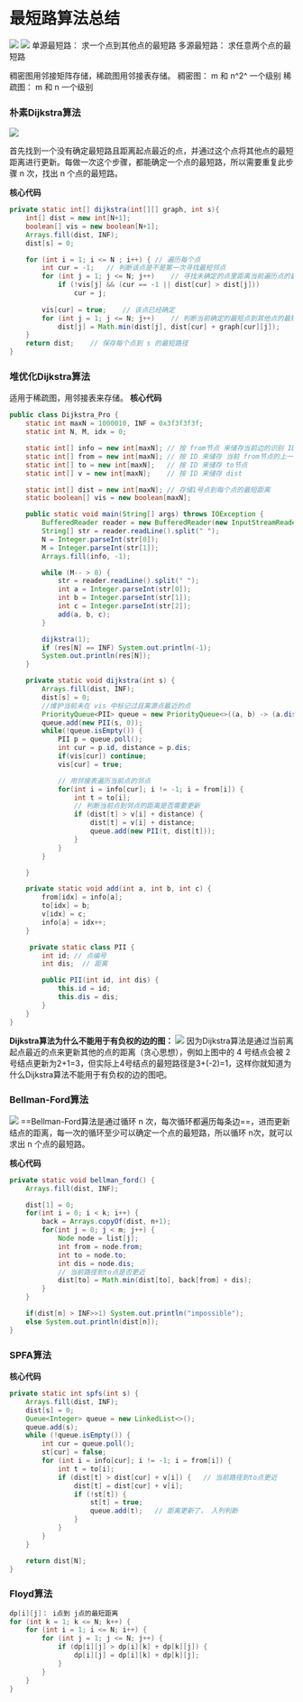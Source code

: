 # 最短路算法总结


![](pic/short_path.jpg)
![](pic/spc.png)
单源最短路： 求一个点到其他点的最短路
多源最短路： 求任意两个点的最短路

稠密图用邻接矩阵存储，稀疏图用邻接表存储。
稠密图： m 和 n^2^ 一个级别
稀疏图： m 和 n 一个级别

### 朴素Dijkstra算法
![](pic/dijkstra.png)

首先找到一个没有确定最短路且距离起点最近的点，并通过这个点将其他点的最短距离进行更新。每做一次这个步骤，都能确定一个点的最短路，所以需要重复此步骤 n 次，找出 n 个点的最短路。

**核心代码**
```java
private static int[] dijkstra(int[][] graph, int s){
    int[] dist = new int[N+1];
    boolean[] vis = new boolean[N+1];
    Arrays.fill(dist, INF);
    dist[s] = 0;

    for (int i = 1; i <= N ; i++) {	// 遍历每个点
        int cur = -1;	// 判断该点是不是第一次寻找最短邻点
        for (int j = 1; j <= N; j++)	// 寻找未确定的点里距离当前遍历点的最短邻点
            if (!vis[j] && (cur == -1 || dist[cur] > dist[j]))
                cur = j;
        
        vis[cur] = true;	// 该点已经确定
        for (int j = 1; j <= N; j++)	// 判断当前确定的最短点到其他点的最短距离是否需要更新
            dist[j] = Math.min(dist[j], dist[cur] + graph[cur][j]);
    }
    return dist;	// 保存每个点到 s 的最短路径
}
```

### 堆优化Dijkstra算法
适用于稀疏图，用邻接表来存储。
**核心代码**
```java
public class Dijkstra_Pro {
    static int maxN = 1000010, INF = 0x3f3f3f3f;
    static int N, M, idx = 0;

    static int[] info = new int[maxN]; // 按 from节点 来储存当前边的识别 ID
    static int[] from = new int[maxN]; // 按 ID 来储存 当前 from节点的上一个（其他） ID
    static int[] to = new int[maxN];   // 按 ID 来储存 to节点
    static int[] v = new int[maxN];    // 按 ID 来储存 dist

    static int[] dist = new int[maxN]; // 存储1号点到每个点的最短距离
    static boolean[] vis = new boolean[maxN];

    public static void main(String[] args) throws IOException {
        BufferedReader reader = new BufferedReader(new InputStreamReader(System.in));
        String[] str = reader.readLine().split(" ");
        N = Integer.parseInt(str[0]);
        M = Integer.parseInt(str[1]);
        Arrays.fill(info, -1);

        while (M-- > 0) {
            str = reader.readLine().split(" ");
            int a = Integer.parseInt(str[0]);
            int b = Integer.parseInt(str[1]);
            int c = Integer.parseInt(str[2]);
            add(a, b, c);
        }

		dijkstra(1);
        if (res[N] == INF) System.out.println(-1);
        System.out.println(res[N]);
    }

    private static void dijkstra(int s) {
        Arrays.fill(dist, INF);
        dist[s] = 0;
        //维护当前未在 vis 中标记过且离源点最近的点
        PriorityQueue<PII> queue = new PriorityQueue<>((a, b) -> (a.dis - b.dis));
        queue.add(new PII(s, 0));
        while(!queue.isEmpty()) {
            PII p = queue.poll();
            int cur = p.id, distance = p.dis;
            if(vis[cur]) continue;
            vis[cur] = true;

			// 用邻接表遍历当前点的邻点
            for(int i = info[cur]; i != -1; i = from[i]) {
                int t = to[i];
                // 判断当前点到邻点的距离是否需要更新
                if (dist[t] > v[i] + distance) {
                    dist[t] = v[i] + distance;
                    queue.add(new PII(t, dist[t]));
                }
            }
        }

    }

    private static void add(int a, int b, int c) {
        from[idx] = info[a];
        to[idx] = b;
        v[idx] = c;
        info[a] = idx++;
    }

     private static class PII {
        int id; // 点编号
        int dis;  // 距离

        public PII(int id, int dis) {
            this.id = id;
            this.dis = dis;
        }
    }
}
```
**Dijkstra算法为什么不能用于有负权的边的图：**
![](pic/dijkstra_neg.png)
因为Dijkstra算法是通过当前离起点最近的点来更新其他的点的距离（贪心思想），例如上图中的 4 号结点会被 2 号结点更新为2+1=3，但实际上4号结点的最短路径是3+(-2)=1，这样你就知道为什么Dijkstra算法不能用于有负权的边的图吧。

### Bellman-Ford算法
![](pic/bellman-ford.png)
==Bellman-Ford算法是通过循环 n 次，每次循环都遍历每条边==，进而更新结点的距离，每一次的循环至少可以确定一个点的最短路，所以循环 n次，就可以求出 n 个点的最短路。

**核心代码**
```java
private static void bellman_ford() {
    Arrays.fill(dist, INF);

    dist[1] = 0;
    for(int i = 0; i < k; i++) {
        back = Arrays.copyOf(dist, n+1);
        for(int j = 0; j < m; j++) {
            Node node = list[j];
            int from = node.from;
            int to = node.to;
            int dis = node.dis;
            // 当前路径到to点是否更近
            dist[to] = Math.min(dist[to], back[from] + dis);
        }
    }

    if(dist[n] > INF>>1) System.out.println("impossible");
    else System.out.println(dist[n]);
}
```

### SPFA算法

**核心代码**
```java
private static int spfs(int s) {
    Arrays.fill(dist, INF);
    dist[s] = 0;
    Queue<Integer> queue = new LinkedList<>();
    queue.add(s);
    while (!queue.isEmpty()) {
        int cur = queue.poll();
        st[cur] = false;
        for (int i = info[cur]; i != -1; i = from[i]) {
            int t = to[i];
            if (dist[t] > dist[cur] + v[i]) {	// 当前路径到to点更近
                dist[t] = dist[cur] + v[i];
                if (!st[t]) {
                    st[t] = true;
                    queue.add(t);	// 距离更新了， 入列判断
                }
            }
        }
    }

    return dist[N];
}
```

### Floyd算法
```java
dp[i][j]： i点到 j点的最短距离
for (int k = 1; k <= N; k++) {
    for (int i = 1; i <= N; i++) {
        for (int j = 1; j <= N; j++) {
            if (dp[i][j] > dp[i][k] + dp[k][j]) {
                dp[i][j] = dp[i][k] + dp[k][j];
            }
        }
    }
}
```